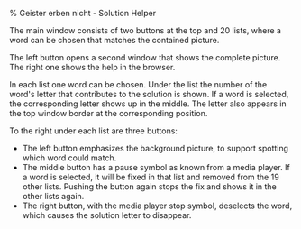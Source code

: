 % Geister erben nicht - Solution Helper


The main window consists of two buttons at the top and 20 lists, where a word
can be chosen that matches the contained picture.

The left button opens a second window that shows the complete picture. The
right one shows the help in the browser.

In each list one word can be chosen. Under the list the number of the word's
letter that contributes to the solution is shown. If a word is selected, the
corresponding letter shows up in the middle. The letter also appears in the top
window border at the corresponding position.

To the right under each list are three buttons:

- The left button emphasizes the background picture, to support spotting which
  word could match.
- The middle button has a pause symbol as known from a media player. If a word
  is selected, it will be fixed in that list and removed from the 19 other
  lists. Pushing the button again stops the fix and shows it in the other lists
  again.
- The right button, with the media player stop symbol, deselects the word,
  which causes the solution letter to disappear.

